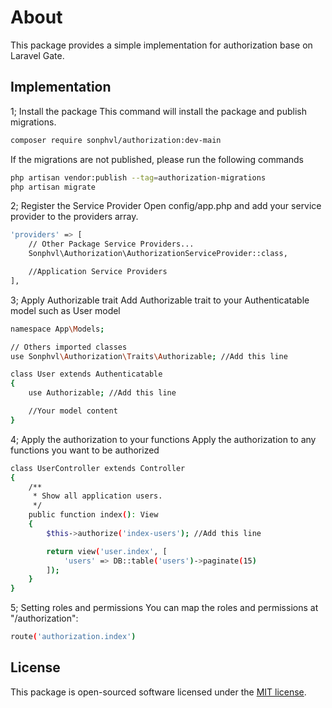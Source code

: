 # About

This package provides a simple implementation for authorization base on Laravel Gate.

## Implementation

1; Install the package
This command will install the package and publish migrations.

```bash
composer require sonphvl/authorization:dev-main
```

If the migrations are not published, please run the following commands

```bash
php artisan vendor:publish --tag=authorization-migrations
php artisan migrate
```

2; Register the Service Provider
Open config/app.php and add your service provider to the providers array.

```bash
'providers' => [
    // Other Package Service Providers...
    Sonphvl\Authorization\AuthorizationServiceProvider::class,

    //Application Service Providers
],
```

3; Apply Authorizable trait
Add Authorizable trait to your Authenticatable model such as User model

```bash
namespace App\Models;

// Others imported classes
use Sonphvl\Authorization\Traits\Authorizable; //Add this line

class User extends Authenticatable
{
    use Authorizable; //Add this line

    //Your model content
}
```

4; Apply the authorization to your functions
Apply the authorization to any functions you want to be authorized

```bash
class UserController extends Controller
{
    /**
     * Show all application users.
     */
    public function index(): View
    {
        $this->authorize('index-users'); //Add this line

        return view('user.index', [
            'users' => DB::table('users')->paginate(15)
        ]);
    }
}
```

5; Setting roles and permissions
You can map the roles and permissions at "/authorization":

```bash
route('authorization.index')
```

## License

This package is open-sourced software licensed under the [MIT license](https://opensource.org/licenses/MIT).
